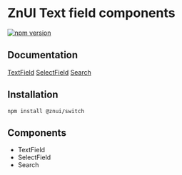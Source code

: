 # ZnUI Text field components
[![npm version](https://badge.fury.io/js/@znui%2Ftext-fields.svg)](https://badge.fury.io/js/@znui%2Ftext-fields)

## Documentation
[TextField](https://ui.zation.ru/#/components/TextField)
[SelectField](https://ui.zation.ru/#/components/SelectField)
[Search](https://ui.zation.ru/#/components/Search)

## Installation

```
npm install @znui/switch
```

## Components
- TextField
- SelectField
- Search
